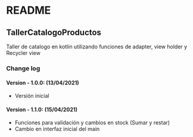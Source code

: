 # README

## TallerCatalogoProductos

Taller de catalogo en kotlin utilizando funciones de adapter, view holder y Recycler view

### Change log

#### Version - 1.0.0: (13/04/2021)

* Versión inicial

#### Version - 1.1.0: (15/04/2021)

* Funciones para validación y cambios en stock (Sumar y restar)
* Cambio en interfaz inicial del main